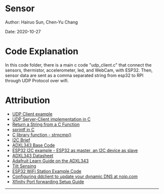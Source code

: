 # Sensor

Author: Hairuo Sun, Chen-Yu Chang

Date: 2020-10-27

# Code Explanation
In this code folder, there is a main c code "udp_client.c" that connect the sensors, thermistor, accelerometer, led, and WebCam, with ESP32. Then, sensor data are sent as a comma separated string from esp32 to RPI through UDP Protocol over wifi.

# Attribution
* [UDP Client example](https://github.com/espressif/esp-idf/tree/master/examples/protocols/sockets/udp_client)
* [UDP Server-Client implementation in C](https://www.geeksforgeeks.org/udp-server-client-implementation-c/)
* [Return a String from a C Function](https://flaviocopes.com/c-return-string/)
* [sprintf in C](https://www.geeksforgeeks.org/sprintf-in-c/)
* [C library function - strncmp()](https://www.tutorialspoint.com/c_standard_library/c_function_strncmp.htm)
* [I2C Brief](http://whizzer.bu.edu/briefs/design-patterns/dp-i2c)
* [ADXL343 Base Code](https://github.com/BU-EC444/code-examples/tree/master/i2c-accel/main)
* [ESP32 I2C example - ESP32 as master, an I2C device as slave](https://gist.github.com/mws-rmain/2ba434cd2a3f32d6d343c1c60fbd65c8)
* [ADXL343 Datasheet](https://cdn-learn.adafruit.com/assets/assets/000/070/556/original/adxl343.pdf?1549287964)
* [Adafruit Learn Guide on the ADXL343](https://learn.adafruit.com/adxl343-breakout-learning-guide/overview)
* [Tilt Sensing](https://wiki.dfrobot.com/How_to_Use_a_Three-Axis_Accelerometer_for_Tilt_Sensing)
* [ESP32 WiFi Station Example Code](https://github.com/espressif/esp-idf/tree/master/examples/wifi/getting_started/station)
* [Configuring ddclient to update your dynamic DNS at noip.com](https://www.andreagrandi.it/2014/09/02/configuring-ddclient-to-update-your-dynamic-dns-at-noip-com/)
* [Xfinity Port forwarding Setup Guide](https://www.xfinity.com/support/articles/port-forwarding-xfinity-wireless-gateway)

-----
